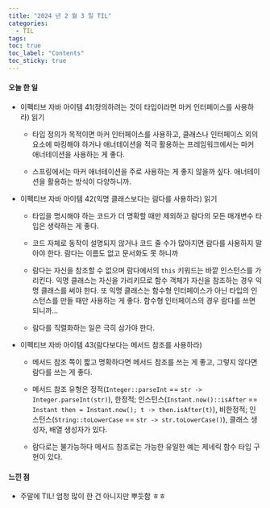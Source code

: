```yaml
---
title: "2024 년 2 월 3 일 TIL"
categories:
  - TIL
tags:
toc: true
toc_label: "Contents"
toc_sticky: true
---
```


#### 오늘 한 일

* 이펙티브 자바 아이템 41(정의하려는 것이 타입이라면 마커 인터페이스를 사용하라) 읽기
  * 타입 정의가 목적이면 마커 인터페이스를 사용하고, 클래스나 인터페이스 외의 요소에 마킹해야 하거나 애너테이션을 적극 활용하는 프레임워크에서는 마커 애너테이션을 사용하는 게 좋다.

  * 스프링에서는 마커 애너테이션을 주로 사용하는 게 좋지 않을까 싶다. 애너테이션을 활용하는 방식이 다양하니까.
  
* 이펙티브 자바 아이템 42(익명 클래스보다는 람다를 사용하라) 읽기
  * 타입을 명시해야 하는 코드가 더 명확할 때만 제외하고 람다의 모든 매개변수 타입은 생략하는 게 좋다. 

  * 코드 자체로 동작이 설명되지 않거나 코드 줄 수가 많아지면 람다를 사용하지 말아야 한다. 람다는 이름도 없고 문서화도 못 하니까
  
  * 람다는 자신을 참조할 수 없으며 람다에서의 `this` 키워드는 바깥 인스턴스를 가리킨다. 익명 클래스는 자신을 가리키므로 함수 객체가 자신을 참조하는 경우 익명 클래스를 써야 한다. 또 익명 클래스는 함수형 인터페이스가 아닌 타입의 인스턴스를 만들 때만 사용하는 게 좋다. 함수형 인터페이스의 경우 람다를 쓰면 되니까...
  
  * 람다를 직렬화하는 일은 극히 삼가야 한다.
  
* 이펙티브 자바 아이템 43(람다보다는 메서드 참조를 사용하라)
  * 메서드 참조 쪽이 짧고 명확하다면 메서드 참조를 쓰는 게 좋고, 그렇지 않다면 람다를 쓰는 게 좋다.

  * 메서드 참조 유형은 정적(`Integer::parseInt` == `str -> Integer.parseInt(str)`), 한정적; 인스턴스(`Instant.now()::isAfter` == `Instant then = Instant.now(); t -> then.isAfter(t)`), 비한정적; 인스턴스(`String::toLowerCase` == `str -> str.toLowerCase()`), 클래스 생성자, 배열 생성자가 있다.
  
  * 람다로는 불가능하다 메서드 참조로는 가능한 유일한 예는 제네릭 함수 타입 구현이 있다.
  



#### 느낀 점

* 주말에 TIL! 엄청 많이 한 건 아니지만 뿌듯함 ㅎㅎ
